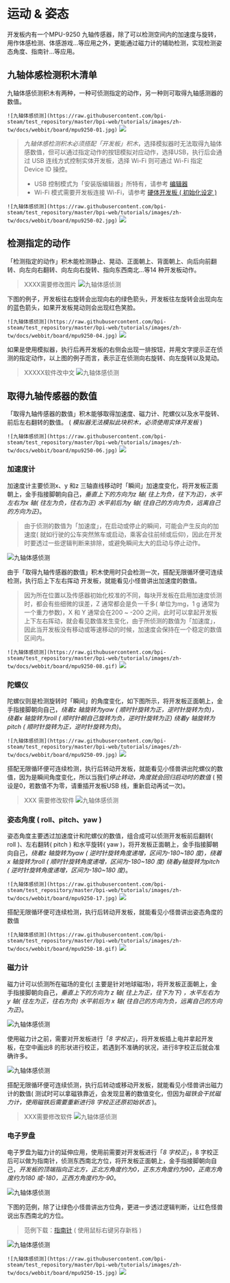 # 运动 & 姿态

开发板内有一个MPU-9250 九轴传感器，除了可以检测空间内的加速度与旋转，用作体感检测、体感游戏...等应用之外，更能通过磁力计的辅助检测，实现检测姿态角度、指南针...等应用。

## 九轴体感检测积木清单

九轴体感侦测积木有两种，一种可侦测指定的动作，另一种则可取得九轴感测器的数值。

```![九轴体感侦测](https://raw.githubusercontent.com/bpi-steam/test_repository/master/bpi-web/tutorials/images/zh-tw/docs/webbit/board/mpu9250-01.jpg)```
![](https://codimd.s3.shivering-isles.com/demo/uploads/upload_18c7a52b17ac3acd71b2e3e17dace35c.png)


> *九轴体感检测积木必须搭配「开发板」积木*，选择模拟器时无法取得九轴体感数值，但可以通过指定动作的按钮模拟对应动作，选择USB，执行后会通过 USB 连线方式控制实体开发板，选择 Wi-Fi 则可通过 Wi-Fi 指定 Device ID 操控。
> - USB 控制模式为「安装版编辑器」所特有，请参考 [编辑器](../index.html#software)
> - Wi-Fi 模式需要开发板连接 Wi-Fi，请参考 [硬体开发板 ( 初始化设定 )](../info/setup.html)

```![九轴体感侦测](https://raw.githubusercontent.com/bpi-steam/test_repository/master/bpi-web/tutorials/images/zh-tw/docs/webbit/board/mpu9250-02.jpg)```
![](https://codimd.s3.shivering-isles.com/demo/uploads/upload_0cc551d1867973ce68e94649ceaba3ab.png)


## 检测指定的动作

「检测指定的动作」积木能检测静止、晃动、正面朝上、背面朝上、向后向前翻转、向左向右翻转、向左向右旋转、指向东西南北...等14 种开发板动作。

>XXXX需要修改图片
![九轴体感侦测](https://raw.githubusercontent.com/bpi-steam/test_repository/master/bpi-web/tutorials/images/zh-tw/docs/webbit/board/mpu9250-03.jpg)

下图的例子，开发板往右旋转会出现向右的绿色箭头，开发板往左旋转会出现向左的蓝色箭头，如果开发板晃动则会出现红色笑脸。

```![九轴体感侦测](https://raw.githubusercontent.com/bpi-steam/test_repository/master/bpi-web/tutorials/images/zh-tw/docs/webbit/board/mpu9250-04.jpg)```
![](https://codimd.s3.shivering-isles.com/demo/uploads/upload_53b4a76c4c94b0f3c80d1a2a84509995.png)


如果是使用模拟器，执行后再开发板的右侧会出现一排按钮，并用文字提示正在侦测的指定动作，以上图的例子而言，表示正在侦测向右旋转、向左旋转以及晃动。
>XXXXX软件改中文
![九轴体感侦测](https://raw.githubusercontent.com/bpi-steam/test_repository/master/bpi-web/tutorials/images/zh-tw/docs/webbit/board/mpu9250-05.jpg)

## 取得九轴传感器的数值

「取得九轴传感器的数值」积木能够取得加速度、磁力计、陀螺仪以及水平旋转、前后左右翻转的数值。 ( *模拟器无法模拟此块积木，必须使用实体开发板* )

```![九轴体感侦测](https://raw.githubusercontent.com/bpi-steam/test_repository/master/bpi-web/tutorials/images/zh-tw/docs/webbit/board/mpu9250-06.jpg)```
![](https://codimd.s3.shivering-isles.com/demo/uploads/upload_31462f76d59803041678d44ab7320a02.png)


### 加速度计

加速度计主要侦测x、y 和z 三轴直线移动时「瞬间」加速度变化，将开发板正面朝上，金手指接脚朝向自己，*垂直上下的方向为z 轴( 往上为负，往下为正)，水平左右为x 轴( 往左为负，往右为正) 水平前后为y 轴( 往自己的方向为负，远离自己的方向为正)*。

> 由于侦测的数值为「加速度」，在启动或停止的瞬间，可能会产生反向的加速度( 就如行驶的公车突然煞车或启动，乘客会往前倾或后仰)，因此在开发时要透过一些逻辑判断来排除，或避免瞬间太大的启动与停止动作。

![九轴体感侦测](https://raw.githubusercontent.com/bpi-steam/test_repository/master/bpi-web/tutorials/images/zh-tw/docs/webbit/board/mpu9250-07.jpg)

由于「取得九轴传感器的数值」积木使用时只会检测一次，搭配无限循环便可连续检测，执行后上下左右挥动 开发板，就能看见小怪兽讲出加速度的数值。

> 因为所在位置以及传感器初始化校准的不同，每块开发板在启用加速度侦测时，都会有些细微的误差，Z 通常都会是负一千多( 单位为mg，1 g 通常为一个重力参数)，X 和 Y 通常会在200 ~ -200 之间，此时可以拿起开发板上下左右挥动，就会看见数值发生变化，由于所侦测的数值为「加速度」，因此当开发板没有移动或等速移动的时候，加速度会保持在一个稳定的数值区间内。

```![九轴体感侦测](https://raw.githubusercontent.com/bpi-steam/test_repository/master/bpi-web/tutorials/images/zh-tw/docs/webbit/board/mpu9250-08.gif)```
![](https://codimd.s3.shivering-isles.com/demo/uploads/upload_adc1df866d899ff6c826881e5724c6f2.gif)


### 陀螺仪

陀螺仪则是检测旋转时「瞬间」的角度变化，如下图所示，将开发板正面朝上，金手指接脚朝向自己，*绕着z 轴旋转为yaw ( 顺时针旋转为正，逆时针旋转为负)，绕着x 轴旋转为roll ( 顺时针朝自己旋转为负，逆时针旋转为正) 绕着y 轴旋转为pitch ( 顺时针旋转为正，逆时针旋转为负)*。

```![九轴体感侦测](https://raw.githubusercontent.com/bpi-steam/test_repository/master/bpi-web/tutorials/images/zh-tw/docs/webbit/board/mpu9250-09.jpg)```
![](https://codimd.s3.shivering-isles.com/demo/uploads/upload_f33a260fb25110b8707be947e7f91db1.jpg)

搭配无限循环便可连续检测，执行后转动开发板，就能看见小怪兽讲出陀螺仪的数值，因为是瞬间角度变化，所以当我们*停止转动，角度就会回归启动时的数值* ( 预设是0，若数值不为零，请重插开发板USB 线，重新启动再试一次)。
>XXX 需要修改软件
![九轴体感侦测](https://raw.githubusercontent.com/bpi-steam/test_repository/master/bpi-web/tutorials/images/zh-tw/docs/webbit/board/mpu9250-10.gif)

### 姿态角度 ( roll、pitch、yaw )

姿态角度主要透过加速度计和陀螺仪的数值，组合成可以侦测开发板前后翻转( roll )、左右翻转( pitch ) 和水平旋转( yaw )，将开发板正面朝上，金手指接脚朝向自己，*绕着z 轴旋转为yaw ( 逆时针旋转角度递增，区间为-180~180 度)，绕着x 轴旋转为roll ( 顺时针旋转角度递增，区间为-180~180 度) 绕着y轴旋转为pitch ( 逆时针旋转角度递增，区间为-180~180 度)*。

```![九轴体感侦测](https://raw.githubusercontent.com/bpi-steam/test_repository/master/bpi-web/tutorials/images/zh-tw/docs/webbit/board/mpu9250-17.jpg)```
![](https://codimd.s3.shivering-isles.com/demo/uploads/upload_a5db6cd2569365f61ccfd2d15b87add1.jpg)



搭配无限循环便可连续检测，执行后转动开发板，就能看见小怪兽讲出姿态角度的数值

```![九轴体感侦测](https://raw.githubusercontent.com/bpi-steam/test_repository/master/bpi-web/tutorials/images/zh-tw/docs/webbit/board/mpu9250-18.gif)```
![](https://codimd.s3.shivering-isles.com/demo/uploads/upload_0ec13f302c1e1893b1f0ff6cf003f514.gif)


### 磁力计

磁力计可以侦测所在磁场的变化( 主要是针对地球磁场)，将开发板正面朝上，金手指接脚朝向自己，*垂直上下的方向为 z 轴( 往上为正，往下为下) ，水平左右为 y 轴( 往左为正，往右为负) 水平前后为 x 轴( 往自己的方向为负，远离自己的方向为正)*。

![九轴体感侦测](https://raw.githubusercontent.com/bpi-steam/test_repository/master/bpi-web/tutorials/images/zh-tw/docs/webbit/board/mpu9250-11.jpg)

使用磁力计之前，需要对开发板进行「*8 字校正*」，将开发板插上电并拿起开发板，在空中画出8 的形状进行校正，若遇到不准确的状况，进行8字校正后就会准确许多。

![九轴体感侦测](https://raw.githubusercontent.com/bpi-steam/test_repository/master/bpi-web/tutorials/images/zh-tw/docs/webbit/board/mpu9250-12.jpg)

搭配无限循环便可连续侦测，执行后转动或移动开发板，就能看见小怪兽讲出磁力计的数值( 测试时可以拿磁铁靠近，会发现显著的数值变化，但因为*磁铁会干扰磁力计，使用磁铁后需要重新进行8 字校正还原初始状态* )。

>XXX需要修改软件
![九轴体感侦测](https://raw.githubusercontent.com/bpi-steam/test_repository/master/bpi-web/tutorials/images/zh-tw/docs/webbit/board/mpu9250-13.gif)

### 电子罗盘

电子罗盘为磁力计的延伸应用，使用前需要对开发板进行「*8 字校正*」，8 字校正后可以做为指南针，侦测东西南北方位，将开发板正面朝上，金手指接脚朝向自己，*开发板的顶端指向正北方，正北方角度约为0，正东方角度约为90，正南方角度约为180 或-180，正西方角度约为-90*。

![九轴体感侦测](https://raw.githubusercontent.com/bpi-steam/test_repository/master/bpi-web/tutorials/images/zh-tw/docs/webbit/board/mpu9250-14.jpg)

下图的范例，除了让绿色小怪兽讲出方位角，更进一步透过逻辑判断，让红色怪兽说出东西南北的方位。

> 范例下载：[指南针](https://raw.githubusercontent.com/bpi-steam/test_repository/master/bpi-web/tutorials/images/zh-tw/docs/webbit/board/mpu9250-sample-01.json#_blank) ( 使用鼠标右键另存新档 )

![九轴体感侦测](https://raw.githubusercontent.com/bpi-steam/test_repository/master/bpi-web/tutorials/images/zh-tw/docs/webbit/board/mpu9250-16.gif)

```![九轴体感侦测](https://raw.githubusercontent.com/bpi-steam/test_repository/master/bpi-web/tutorials/images/zh-tw/docs/webbit/board/mpu9250-15.jpg)```
![](https://codimd.s3.shivering-isles.com/demo/uploads/upload_d03b524811b53e6aad51ddd14be958ab.png)
